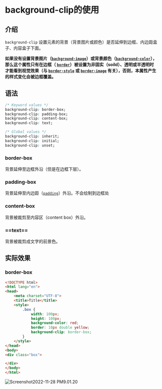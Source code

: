 # background-clip的使用

## 介绍

`background-clip` 设置元素的背景（背景图片或颜色）是否延伸到边框、内边距盒子、内容盒子下面。

**如果没有设置背景图片（[`background-image`](https://developer.mozilla.org/zh-CN/docs/Web/CSS/background-image)）或背景颜色（[`background-color`](https://developer.mozilla.org/zh-CN/docs/Web/CSS/background-color)），那么这个属性只有在边框（ [`border`](https://developer.mozilla.org/zh-CN/docs/Web/CSS/border)）被设置为非固实（soild）、透明或半透明时才能看到视觉效果（与 [`border-style`](https://developer.mozilla.org/zh-CN/docs/Web/CSS/border-style) 或 [`border-image`](https://developer.mozilla.org/zh-CN/docs/Web/CSS/border-image) 有关），否则，本属性产生的样式变化会被边框覆盖。**

## 语法

```css
/* Keyword values */
background-clip: border-box;
background-clip: padding-box;
background-clip: content-box;
background-clip: text;

/* Global values */
background-clip: inherit;
background-clip: initial;
background-clip: unset;
```

### border-box

背景延伸至边框外沿（但是在边框下层）。

### padding-box

背景延伸至内边距（[`padding`](https://developer.mozilla.org/zh-CN/docs/Web/CSS/padding)）外沿。不会绘制到边框处

### content-box

背景被裁剪至内容区（content box）外沿。

### ==text==

背景被裁剪成文字的前景色。

## 实际效果

### border-box

```html
<!DOCTYPE html>
<html lang="en">
<head>
    <meta charset="UTF-8">
    <title>Title</title>
    <style>
        .box {
            width: 100px;
            height: 100px;
            background-color: red;
            border: 10px double yellow;
            background-clip: border-box;
        }
    </style>
</head>
<body>
<div class="box">

</div>
</body>
</html>

```

![Screenshot2022-11-28 PM9.01.20](https://golanage.oss-cn-beijing.aliyuncs.com/css_demo/Screenshot2022-11-28%20PM9.01.20.png)
